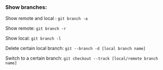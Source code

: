 ### Show branches:

Show remote and local : ``` git branch -a ```

Show remote: ``` git branch -r ```

Show local: ``` git branch -l ```

Delete certain local branch: ``` git --branch -d [local branch name] ```

Switch to a certain branch: ```git checkout --track [local/remote branch name] ```
